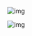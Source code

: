 ![img](https://upload.wikimedia.org/wikipedia/commons/thumb/a/ab/Java.util.Collection_hierarchy.svg/1024px-Java.util.Collection_hierarchy.svg.png)

![img](https://upload.wikimedia.org/wikipedia/commons/thumb/7/7b/Java.util.Map_hierarchy.svg/1920px-Java.util.Map_hierarchy.svg.png)